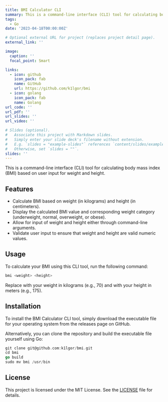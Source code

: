 ```yaml
---
title: BMI Calculator CLI
summary: This is a command-line interface (CLI) tool for calculating body mass index (BMI) based on user input for weight and height.
tags:
  - Go
date: '2023-04-18T00:00:00Z'

# Optional external URL for project (replaces project detail page).
external_link: ''

image:
  caption: ''
  focal_point: Smart

links:
  - icon: github
    icon_pack: fab
    name: GitHub
    url: https://github.com/k1lgor/bmi
  - icon: golang
    icon_pack: fab
    name: Golang
url_code: ''
url_pdf: ''
url_slides: ''
url_video: ''

# Slides (optional).
#   Associate this project with Markdown slides.
#   Simply enter your slide deck's filename without extension.
#   E.g. `slides = "example-slides"` references `content/slides/example-slides.md`.
#   Otherwise, set `slides = ""`.
slides: ''
---
```


This is a command-line interface (CLI) tool for calculating body mass index (BMI) based on user input for weight and
height.

## Features

- Calculate BMI based on weight (in kilograms) and height (in centimeters).
- Display the calculated BMI value and corresponding weight category (underweight, normal, overweight, or obese).
- Allow for input of weight and height either through command-line arguments.
- Validate user input to ensure that weight and height are valid numeric values.

## Usage

To calculate your BMI using this CLI tool, run the following command:

```go
bmi <weight> <height>
```

Replace <weight-in-kg> with your weight in kilograms (e.g., 70) and <height-in-m> with your height in meters (e.g.,
175).

## Installation

To install the BMI Calculator CLI tool, simply download the executable file for your operating system from the releases
page on GitHub.

Alternatively, you can clone the repository and build the executable file yourself using Go:

```go
git clone git@github.com:k1lgor/bmi.git
cd bmi
go build
sudo mv bmi /usr/bin
```

## License

This project is licensed under the MIT License. See the [LICENSE](./LICENSE) file for details.
